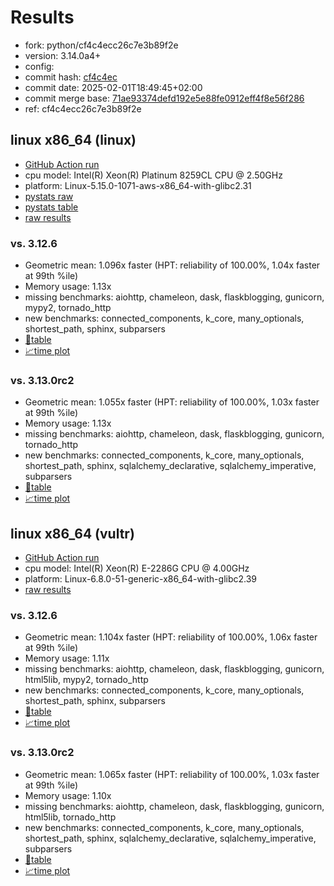 # Results

- fork: python/cf4c4ecc26c7e3b89f2e
- version: 3.14.0a4+
- config: 
- commit hash: [cf4c4ec](https://github.com/python/cpython/commit/cf4c4ec)
- commit date: 2025-02-01T18:49:45+02:00
- commit merge base: [71ae93374defd192e5e88fe0912eff4f8e56f286](https://github.com/python/cpython/commit/71ae93374defd192e5e88fe0912eff4f8e56f286)
- ref: cf4c4ecc26c7e3b89f2e

## linux x86_64 (linux)

- [GitHub Action run](https://github.com/facebookexperimental/free-threading-benchmarking/actions/runs/13093724822)
- cpu model: Intel(R) Xeon(R) Platinum 8259CL CPU @ 2.50GHz
- platform: Linux-5.15.0-1071-aws-x86_64-with-glibc2.31
- [pystats raw](bm-20250201-linux-x86_64-python-cf4c4ecc26c7e3b89f2e-3.14.0a4%2B-cf4c4ec-pystats.json)
- [pystats table](bm-20250201-linux-x86_64-python-cf4c4ecc26c7e3b89f2e-3.14.0a4%2B-cf4c4ec-pystats.md)
- [raw results](bm-20250201-linux-x86_64-python-cf4c4ecc26c7e3b89f2e-3.14.0a4%2B-cf4c4ec.json)

### vs. 3.12.6

- Geometric mean: 1.096x faster (HPT: reliability of 100.00%, 1.04x faster at 99th %ile)
- Memory usage: 1.13x
- missing benchmarks: aiohttp, chameleon, dask, flaskblogging, gunicorn, mypy2, tornado_http
- new benchmarks: connected_components, k_core, many_optionals, shortest_path, sphinx, subparsers
- [📄table](bm-20250201-linux-x86_64-python-cf4c4ecc26c7e3b89f2e-3.14.0a4%2B-cf4c4ec-vs-3.12.6.md)
- [📈time plot](bm-20250201-linux-x86_64-python-cf4c4ecc26c7e3b89f2e-3.14.0a4%2B-cf4c4ec-vs-3.12.6.svg)

### vs. 3.13.0rc2

- Geometric mean: 1.055x faster (HPT: reliability of 100.00%, 1.03x faster at 99th %ile)
- Memory usage: 1.13x
- missing benchmarks: aiohttp, chameleon, dask, flaskblogging, gunicorn, tornado_http
- new benchmarks: connected_components, k_core, many_optionals, shortest_path, sphinx, sqlalchemy_declarative, sqlalchemy_imperative, subparsers
- [📄table](bm-20250201-linux-x86_64-python-cf4c4ecc26c7e3b89f2e-3.14.0a4%2B-cf4c4ec-vs-3.13.0rc2.md)
- [📈time plot](bm-20250201-linux-x86_64-python-cf4c4ecc26c7e3b89f2e-3.14.0a4%2B-cf4c4ec-vs-3.13.0rc2.svg)

## linux x86_64 (vultr)

- [GitHub Action run](https://github.com/facebookexperimental/free-threading-benchmarking/actions/runs/13093724822)
- cpu model: Intel(R) Xeon(R) E-2286G CPU @ 4.00GHz
- platform: Linux-6.8.0-51-generic-x86_64-with-glibc2.39
- [raw results](bm-20250201-vultr-x86_64-python-cf4c4ecc26c7e3b89f2e-3.14.0a4%2B-cf4c4ec.json)

### vs. 3.12.6

- Geometric mean: 1.104x faster (HPT: reliability of 100.00%, 1.06x faster at 99th %ile)
- Memory usage: 1.11x
- missing benchmarks: aiohttp, chameleon, dask, flaskblogging, gunicorn, html5lib, mypy2, tornado_http
- new benchmarks: connected_components, k_core, many_optionals, shortest_path, sphinx, subparsers
- [📄table](bm-20250201-vultr-x86_64-python-cf4c4ecc26c7e3b89f2e-3.14.0a4%2B-cf4c4ec-vs-3.12.6.md)
- [📈time plot](bm-20250201-vultr-x86_64-python-cf4c4ecc26c7e3b89f2e-3.14.0a4%2B-cf4c4ec-vs-3.12.6.svg)

### vs. 3.13.0rc2

- Geometric mean: 1.065x faster (HPT: reliability of 100.00%, 1.03x faster at 99th %ile)
- Memory usage: 1.10x
- missing benchmarks: aiohttp, chameleon, dask, flaskblogging, gunicorn, html5lib, tornado_http
- new benchmarks: connected_components, k_core, many_optionals, shortest_path, sphinx, sqlalchemy_declarative, sqlalchemy_imperative, subparsers
- [📄table](bm-20250201-vultr-x86_64-python-cf4c4ecc26c7e3b89f2e-3.14.0a4%2B-cf4c4ec-vs-3.13.0rc2.md)
- [📈time plot](bm-20250201-vultr-x86_64-python-cf4c4ecc26c7e3b89f2e-3.14.0a4%2B-cf4c4ec-vs-3.13.0rc2.svg)

